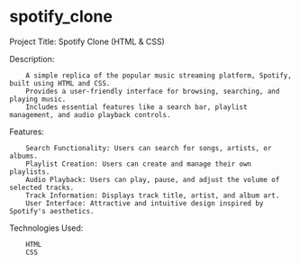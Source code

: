 # spotify_clone
Project Title: Spotify Clone (HTML & CSS)

Description:

        A simple replica of the popular music streaming platform, Spotify, built using HTML and CSS.
        Provides a user-friendly interface for browsing, searching, and playing music.
        Includes essential features like a search bar, playlist management, and audio playback controls.
Features:

        Search Functionality: Users can search for songs, artists, or albums.
        Playlist Creation: Users can create and manage their own playlists.
        Audio Playback: Users can play, pause, and adjust the volume of selected tracks.
        Track Information: Displays track title, artist, and album art.
        User Interface: Attractive and intuitive design inspired by Spotify's aesthetics.

Technologies Used:

        HTML
        CSS

